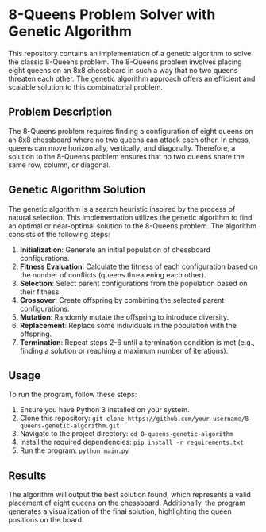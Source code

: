 # 8-Queens Problem Solver with Genetic Algorithm

This repository contains an implementation of a genetic algorithm to solve the classic 8-Queens problem. The 8-Queens problem involves placing eight queens on an 8x8 chessboard in such a way that no two queens threaten each other. The genetic algorithm approach offers an efficient and scalable solution to this combinatorial problem.

## Problem Description

The 8-Queens problem requires finding a configuration of eight queens on an 8x8 chessboard where no two queens can attack each other. In chess, queens can move horizontally, vertically, and diagonally. Therefore, a solution to the 8-Queens problem ensures that no two queens share the same row, column, or diagonal.

## Genetic Algorithm Solution

The genetic algorithm is a search heuristic inspired by the process of natural selection. This implementation utilizes the genetic algorithm to find an optimal or near-optimal solution to the 8-Queens problem. The algorithm consists of the following steps:

1. **Initialization**: Generate an initial population of chessboard configurations.
2. **Fitness Evaluation**: Calculate the fitness of each configuration based on the number of conflicts (queens threatening each other).
3. **Selection**: Select parent configurations from the population based on their fitness.
4. **Crossover**: Create offspring by combining the selected parent configurations.
5. **Mutation**: Randomly mutate the offspring to introduce diversity.
6. **Replacement**: Replace some individuals in the population with the offspring.
7. **Termination**: Repeat steps 2-6 until a termination condition is met (e.g., finding a solution or reaching a maximum number of iterations).

## Usage

To run the program, follow these steps:

1. Ensure you have Python 3 installed on your system.
2. Clone this repository: `git clone https://github.com/your-username/8-queens-genetic-algorithm.git`
3. Navigate to the project directory: `cd 8-queens-genetic-algorithm`
4. Install the required dependencies: `pip install -r requirements.txt`
5. Run the program: `python main.py`

## Results

The algorithm will output the best solution found, which represents a valid placement of eight queens on the chessboard. Additionally, the program generates a visualization of the final solution, highlighting the queen positions on the board.
